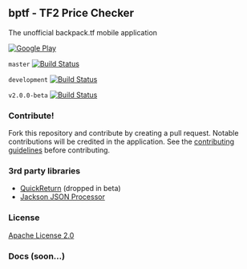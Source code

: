 ## bptf - TF2 Price Checker
The unofficial backpack.tf mobile application

[![Google Play](http://developer.android.com/images/brand/en_generic_rgb_wo_60.png)](https://play.google.com/store/apps/details?id=com.tlongdev.bktf)

`master` [![Build Status](https://travis-ci.org/Longi94/bptf.svg?branch=master)](https://travis-ci.org/Longi94/bptf)

`development` [![Build Status](https://travis-ci.org/Longi94/bptf.svg?branch=development)](https://travis-ci.org/Longi94/bptf)

`v2.0.0-beta` [![Build Status](https://travis-ci.org/Longi94/bptf.svg?branch=v2.0.0-beta)](https://travis-ci.org/Longi94/bptf)

### Contribute!
Fork this repository and contribute by creating a pull request. Notable contributions will be credited in the application. See the [contributing guidelines](https://github.com/Longi94/bptf/blob/master/CONTRIBUTING.md) before contributing.

### 3rd party libraries
- [QuickReturn](https://github.com/felipecsl/QuickReturn) (dropped in beta)
- [Jackson JSON Processor](http://wiki.fasterxml.com/JacksonHome)

### License

[Apache License 2.0](https://github.com/Longi94/bptf/blob/master/LICENSE.md)

### Docs (soon...)
